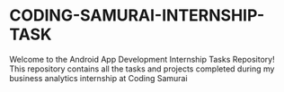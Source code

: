 # CODING-SAMURAI-INTERNSHIP-TASK
Welcome to the Android App Development Internship Tasks Repository! This repository contains all the tasks and projects completed during my business analytics internship at Coding Samurai

